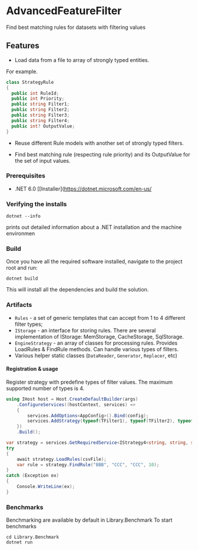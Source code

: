 # AdvancedFeatureFilter
Find best matching rules for datasets with filtering values

## Features
- Load data from a file to array of strongly typed entities. 

For example.

```cs
class StrategyRule 
{
  public int RuleId;
  public int Priority;
  public string Filter1;
  public string Filter2;
  public string Filter3;
  public string Filter4;
  public int? OutputValue;
}
```

- Reuse different Rule models with another set of strongly typed filters.

- Find best matching rule (respecting rule priority) and its
OutputValue for the set of input values.


### Prerequisites

- .NET 6.0 [[Installer](https://dotnet.microsoft.com/en-us/

### Verifying the installs

```shell
dotnet --info
``` 
prints out detailed information about a .NET installation and the machine environmen

### Build

Once you have all the required software installed, navigate to the project root and run:

```shell
dotnet build
```

This will install all the dependencies and build the solution.


### Artifacts

- `Rules` - a set of generic templates that can accept from 1 to 4 different filter types;
- `IStorage` - an interface for storing rules. There are several implementation of IStorage: MemStorage, CacheStorage, SqlStorage.
- `EngineStrategy` - an array of classes for processing rules. Provides LoadRules & FindRule methods. Can handle various types of filters.
- Various helper static classes (`DataReader`, `Generator`, `Replacer`, etc)

#### Registration & usage

Register strategy with predefine types of filter values. 
The maximum supported number of types is 4.

```cs
using IHost host = Host.CreateDefaultBuilder(args)
    .ConfigureServices((hostContext, services) =>
    {
        services.AddOptions<AppConfig>().Bind(config);
        services.AddStrategy(typeof(TFilter1), typeof(TFilter2), typeof(TFilter3), typeof(TFilter4));
    })
    .Build();

var strategy = services.GetRequiredService<IStrategy4<string, string, string, int>>();
try
{
    await strategy.LoadRules(csvFile);
    var rule = strategy.FindRule("BBB", "CCC", "CCC", 10);
}
catch (Exception ex)
{
    Console.WriteLine(ex);
}
```

### Benchmarks

Benchmarking are available by default in Library.Benchmark
To start benchmarks 

```shell
cd Library.Benchmark
dotnet run
```

